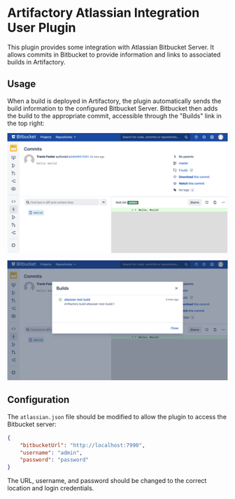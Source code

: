 # Artifactory Atlassian Integration User Plugin

This plugin provides some integration with Atlassian Bitbucket Server. It allows
commits in Bitbucket to provide information and links to associated builds in
Artifactory.

## Usage

When a build is deployed in Artifactory, the plugin automatically sends the
build information to the configured Bitbucket Server. Bitbucket then adds the
build to the appropriate commit, accessible through the "Builds" link in the top
right:

![commit](imgs/commit.png)

![links](imgs/links.png)

## Configuration

The `atlassian.json` file should be modified to allow the plugin to access the
Bitbucket server:

``` json
{
    "bitbucketUrl": "http://localhost:7990",
    "username": "admin",
    "password": "password"
}
```

The URL, username, and password should be changed to the correct location and
login credentials.
